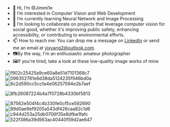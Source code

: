 - 👋 Hi, I’m @Jimmi1e
- 👀 I’m interested in Computer Vision and Web Development
- 🌱 I’m currently learning Neural Network and Image Processing
- 💞️ I’m looking to collaborate on projects that leverage computer vision for social good, whether it's improving public safety, enhancing accessibility, or contributing to environmental efforts.
- 📫 How to reach me: You can drop me a message on [LinkedIn](www.linkedin.com/in/jiaxi-yang-8249aa291) or send me an email at yjxyang2@outlook.com.
- 📷By the way, I'm an enthusiastic amateur photographer
- 🖼️If you're tired, take a look at these low-quality image works of mine

![f902c25425a9ce60a8e51d7101368c7](https://github.com/Jimmi1e/Jimmi1e/assets/144962751/5aed0d4f-2748-47ab-95bc-5ad38e07f1eb)
![096352761e6d38da5124235f946bd0a](https://github.com/Jimmi1e/Jimmi1e/assets/144962751/ce275a62-ad9a-426f-aaa3-e07ba3da8bcb)
![6c2d590cc5ccfa4e06257594e2b7aef](https://github.com/Jimmi1e/Jimmi1e/assets/144962751/bbc77c53-0b04-4161-ae84-f971c4268f5b)

![8fb26087224b4a7f0728b4330bf5813](https://github.com/Jimmi1e/Jimmi1e/assets/144962751/dcdf64ee-6565-4839-9910-ed70543a1e9d)

![87562e504f4c4b330fe0cf5ce582690](https://github.com/Jimmi1e/Jimmi1e/assets/144962751/893adff0-5106-4b28-a8b7-69e3cd3de61f)
![89d0ae9ef9205a543df426caa82c1d6](https://github.com/Jimmi1e/Jimmi1e/assets/144962751/20cc3b47-eb71-4850-9e92-31c361c471d0)
![c944d253a25db0706f35e8dfbe1fafc](https://github.com/Jimmi1e/Jimmi1e/assets/144962751/071e2d69-e124-4e48-b255-4dc01073582a)
![522f386a39d563ac40440f59d2ae647](https://github.com/Jimmi1e/Jimmi1e/assets/144962751/1f01e604-27fa-4cd4-af6e-798196e91de9)





<!---
✨ Jimmi1e ✨
--->
